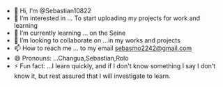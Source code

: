 - 👋 Hi, I’m @Sebastian10822
- 👀 I’m interested in ... To start uploading my projects for work and learning
- 🌱 I’m currently learning ... on the Seine
- 💞️ I’m looking to collaborate on ...in my works and projects
- 📫 How to reach me ... to my email sebasmo2242@gmail.com
- 😄 Pronouns: ...Changua,Sebastian,Rolo
- ⚡ Fun fact: ...I learn quickly, and if I don't know something I say I don't know it, but rest assured that I will investigate to learn.

<!---
Sebastian10822/Sebastian10822 is a ✨ special ✨ repository because its `README.md` (this file) appears on your GitHub profile.
You can click the Preview link to take a look at your changes.
--->
